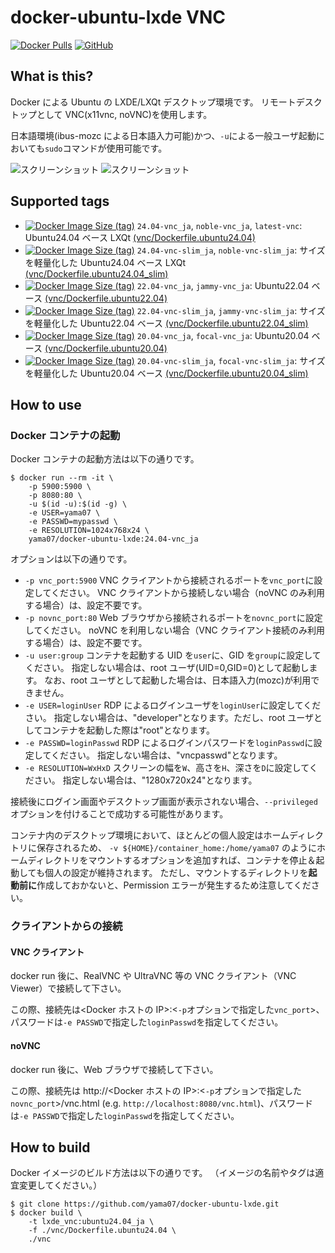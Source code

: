 # docker-ubuntu-lxde VNC

[![Docker Pulls](https://img.shields.io/docker/pulls/yama07/docker-ubuntu-lxde?style=for-the-badge)](https://hub.docker.com/r/yama07/docker-ubuntu-lxde)
[![GitHub](https://img.shields.io/github/license/yama07/docker-ubuntu-lxde?style=for-the-badge)](https://github.com/yama07/docker-ubuntu-lxde)

## What is this?

Docker による Ubuntu の LXDE/LXQt デスクトップ環境です。
リモートデスクトップとして VNC(x11vnc, noVNC)を使用します。

日本語環境(ibus-mozc による日本語入力可能)かつ、`-u`による一般ユーザ起動においても`sudo`コマンドが使用可能です。

![スクリーンショット](https://raw.githubusercontent.com/yama07/docker-ubuntu-lxde/master/screenshot/VNC-ubuntu24.04_ja.png)
![スクリーンショット](https://raw.githubusercontent.com/yama07/docker-ubuntu-lxde/master/screenshot/noVNC-ubuntu24.04_ja.png)

## Supported tags

- [![Docker Image Size (tag)](https://img.shields.io/docker/image-size/yama07/docker-ubuntu-lxde/24.04-vnc_ja?style=flat-square)](https://hub.docker.com/r/yama07/docker-ubuntu-lxde/tags?name=24.04-vnc_ja)
  `24.04-vnc_ja`, `noble-vnc_ja`, `latest-vnc`: Ubuntu24.04 ベース LXQt [(vnc/Dockerfile.ubuntu24.04)](https://github.com/yama07/docker-ubuntu-lxde/blob/master/vnc/Dockerfile.ubuntu24.04)
- [![Docker Image Size (tag)](https://img.shields.io/docker/image-size/yama07/docker-ubuntu-lxde/24.04-vnc-slim_ja?style=flat-square)](https://hub.docker.com/r/yama07/docker-ubuntu-lxde/tags?name=24.04-vnc-slim_ja)
  `24.04-vnc-slim_ja`, `noble-vnc-slim_ja`: サイズを軽量化した Ubuntu24.04 ベース LXQt [(vnc/Dockerfile.ubuntu24.04_slim)](https://github.com/yama07/docker-ubuntu-lxde/blob/master/vnc/Dockerfile.ubuntu24.04)
- [![Docker Image Size (tag)](https://img.shields.io/docker/image-size/yama07/docker-ubuntu-lxde/22.04-vnc_ja?style=flat-square)](https://hub.docker.com/r/yama07/docker-ubuntu-lxde/tags?name=22.04-vnc_ja)
  `22.04-vnc_ja`, `jammy-vnc_ja`: Ubuntu22.04 ベース [(vnc/Dockerfile.ubuntu22.04)](https://github.com/yama07/docker-ubuntu-lxde/blob/master/vnc/Dockerfile.ubuntu22.04)
- [![Docker Image Size (tag)](https://img.shields.io/docker/image-size/yama07/docker-ubuntu-lxde/22.04-vnc-slim_ja?style=flat-square)](https://hub.docker.com/r/yama07/docker-ubuntu-lxde/tags?name=22.04-vnc-slim_ja)
  `22.04-vnc-slim_ja`, `jammy-vnc-slim_ja`: サイズを軽量化した Ubuntu22.04 ベース [(vnc/Dockerfile.ubuntu22.04_slim)](https://github.com/yama07/docker-ubuntu-lxde/blob/master/vnc/Dockerfile.ubuntu22.04)
- [![Docker Image Size (tag)](https://img.shields.io/docker/image-size/yama07/docker-ubuntu-lxde/20.04-vnc_ja?style=flat-square)](https://hub.docker.com/r/yama07/docker-ubuntu-lxde/tags?name=20.04-vnc_ja)
  `20.04-vnc_ja`, `focal-vnc_ja`: Ubuntu20.04 ベース [(vnc/Dockerfile.ubuntu20.04)](https://github.com/yama07/docker-ubuntu-lxde/blob/master/vnc/Dockerfile.ubuntu20.04)
- [![Docker Image Size (tag)](https://img.shields.io/docker/image-size/yama07/docker-ubuntu-lxde/20.04-vnc-slim_ja?style=flat-square)](https://hub.docker.com/r/yama07/docker-ubuntu-lxde/tags?name=20.04-vnc-slim_ja)
  `20.04-vnc-slim_ja`, `focal-vnc-slim_ja`: サイズを軽量化した Ubuntu20.04 ベース [(vnc/Dockerfile.ubuntu20.04_slim)](https://github.com/yama07/docker-ubuntu-lxde/blob/master/vnc/Dockerfile.ubuntu20.04)

## How to use

### Docker コンテナの起動

Docker コンテナの起動方法は以下の通りです。

```
$ docker run --rm -it \
    -p 5900:5900 \
    -p 8080:80 \
    -u $(id -u):$(id -g) \
    -e USER=yama07 \
    -e PASSWD=mypasswd \
    -e RESOLUTION=1024x768x24 \
    yama07/docker-ubuntu-lxde:24.04-vnc_ja
```

オプションは以下の通りです。

- `-p vnc_port:5900`
  VNC クライアントから接続されるポートを`vnc_port`に設定してください。
  VNC クライアントから接続しない場合（noVNC のみ利用する場合）は、設定不要です。
- `-p novnc_port:80`
  Web ブラウザから接続されるポートを`novnc_port`に設定してください。
  noVNC を利用しない場合（VNC クライアント接続のみ利用する場合）は、設定不要です。
- `-u user:group`
  コンテナを起動する UID を`user`に、GID を`group`に設定してください。
  指定しない場合は、root ユーザ(UID=0,GID=0)として起動します。
  なお、root ユーザとして起動した場合は、日本語入力(mozc)が利用できません。
- `-e USER=loginUser`
  RDP によるログインユーザを`loginUser`に設定してください。
  指定しない場合は、"developer"となります。ただし、root ユーザとしてコンテナを起動した際は"root"となります。
- `-e PASSWD=loginPasswd`
  RDP によるログインパスワードを`loginPasswd`に設定してください。
  指定しない場合は、"vncpasswd"となります。
- `-e RESOLUTION=WxHxD`
  スクリーンの幅を`W`、高さを`H`、深さを`D`に設定してください。
  指定しない場合は、"1280x720x24"となります。

接続後にログイン画面やデスクトップ画面が表示されない場合、`--privileged`オプションを付けることで成功する可能性があります。

コンテナ内のデスクトップ環境において、ほとんどの個人設定はホームディレクトリに保存されるため、 `-v ${HOME}/container_home:/home/yama07` のようにホームディレクトリをマウントするオプションを追加すれば、コンテナを停止＆起動しても個人の設定が維持されます。
ただし、マウントするディレクトリを**起動前に**作成しておかないと、Permission エラーが発生するため注意してください。

### クライアントからの接続

#### VNC クライアント

docker run 後に、RealVNC や UltraVNC 等の VNC クライアント（VNC Viewer）で接続して下さい。

この際、接続先は<Docker ホストの IP>:<`-p`オプションで指定した`vnc_port`>、パスワードは`-e PASSWD`で指定した`loginPasswd`を指定してください。

#### noVNC

docker run 後に、Web ブラウザで接続して下さい。

この際、接続先は http://<Docker ホストの IP>:<`-p`オプションで指定した`novnc_port`>/vnc.html (e.g. `http://localhost:8080/vnc.html`)、パスワードは`-e PASSWD`で指定した`loginPasswd`を指定してください。

## How to build

Docker イメージのビルド方法は以下の通りです。
（イメージの名前やタグは適宜変更してください。）

```
$ git clone https://github.com/yama07/docker-ubuntu-lxde.git
$ docker build \
    -t lxde_vnc:ubuntu24.04_ja \
    -f ./vnc/Dockerfile.ubuntu24.04 \
    ./vnc
```
